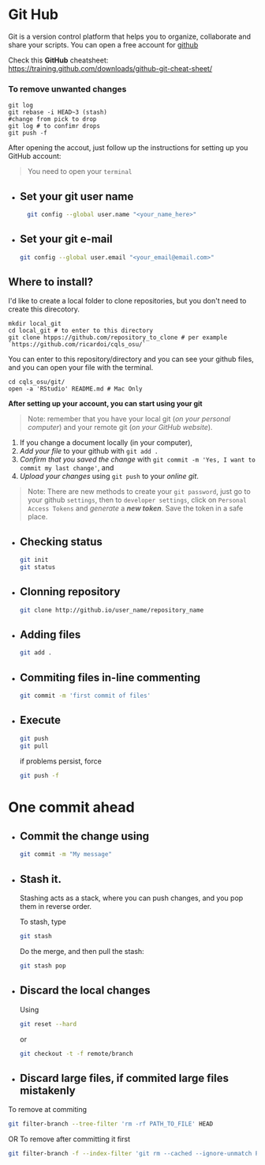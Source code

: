 # Git Hub

Git is a version control platform that helps you to organize, collaborate and share your scripts. 
You can open a free account for [github](https://github.com/)

Check this **GitHub** cheatsheet: https://training.github.com/downloads/github-git-cheat-sheet/ 

### To remove unwanted changes

```git
git log
git rebase -i HEAD~3 (stash)
#change from pick to drop
git log # to confimr drops
git push -f
```

After opening the accout, just follow up the instructions for setting up you GitHub account: 
> You need to open your `terminal`

- ## Set your git user name
  ```bash
    git config --global user.name "<your_name_here>"
  ```
- ## Set your git e-mail 
  ```bash
  git config --global user.email "<your_email@email.com>"
  ```
 
## Where to install?
I'd like to create a local folder to clone repositories, but you don't need to create this direcotory.
```shell
mkdir local_git
cd local_git # to enter to this directory
git clone htpps://github.com/repository_to_clone # per example `https://github.com/ricardoi/cqls_osu/`
```
You can enter to this repository/directory and you can see your github files, and you can open your file with the terminal.
```shell
cd cqls_osu/git/
open -a 'RStudio' README.md # Mac Only
```

**After setting up your account, you can start using your git**
>Note: remember that you have your local git (_on your personal computer_) and your remote git (_on your GitHub website_).
1) If you change a document locally (in your computer), 
2) _Add your file_ to your github with `git add .` 
3) _Confirm that you saved the change_ with `git commit -m 'Yes, I want to commit my last change'`, and
4) _Upload your changes_ using `git push` to your _online git_.

> Note: There are new methods to create your `git password`, just go to  your github `settings`, then to `developer settings`, click on `Personal Access Tokens` and _generate_ a ***new token***. Save the token in a safe place.

-	## Checking status 
	```bash
	git init
	git status
	```

-	## Clonning repository
	```bash
	git clone http://github.io/user_name/repository_name
	```
-	## Adding files 
	```bash
	git add .
	```
-	## Commiting files in-line commenting
	```bash
	git commit -m 'first commit of files'
	```

- ## Execute
	```bash
	git push
	git pull
	```
	if problems persist, force
	```bash
	git push -f
	```

# One commit ahead
-   ## Commit the change using
    
    ```bash
    git commit -m "My message"
    ```
      
-   ## Stash it.
    Stashing acts as a stack, where you can push changes, and you pop them in reverse order.
    
    To stash, type  
    ```bash
    git stash
    ```
    Do the merge, and then pull the stash:
    ```bash
    git stash pop
    ```
-	## Discard the local changes
	Using  
	```bash
	git reset --hard
	```
	or  
	```bash
	git checkout -t -f remote/branch
	```
- ## Discard large files, if commited large files mistakenly
To remove at commiting
```bash 
git filter-branch --tree-filter 'rm -rf PATH_TO_FILE' HEAD
```
OR
To remove after committing it first 
```bash 
git filter-branch -f --index-filter 'git rm --cached --ignore-unmatch PATH_TO_FILE'
```
